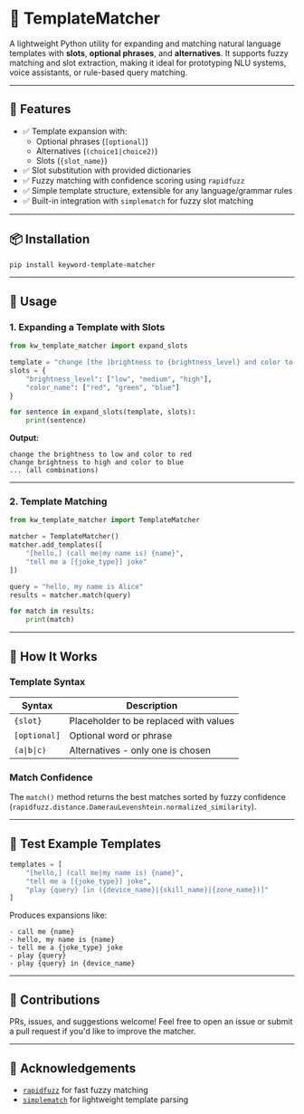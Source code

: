 # 🧩 TemplateMatcher

A lightweight Python utility for expanding and matching natural language templates with **slots**, **optional phrases**, and **alternatives**. It supports fuzzy matching and slot extraction, making it ideal for prototyping NLU systems, voice assistants, or rule-based query matching.

---

## 🔧 Features

- ✅ Template expansion with:
    - Optional phrases (`[optional]`)
    - Alternatives (`(choice1|choice2)`)
    - Slots (`{slot_name}`)
- ✅ Slot substitution with provided dictionaries
- ✅ Fuzzy matching with confidence scoring using `rapidfuzz`
- ✅ Simple template structure, extensible for any language/grammar rules
- ✅ Built-in integration with `simplematch` for fuzzy slot matching

---

## 📦 Installation

```bash
pip install keyword-template-matcher
```

---

## 🚀 Usage

### 1. Expanding a Template with Slots

```python
from kw_template_matcher import expand_slots

template = "change [the ]brightness to {brightness_level} and color to {color_name}"
slots = {
    "brightness_level": ["low", "medium", "high"],
    "color_name": ["red", "green", "blue"]
}

for sentence in expand_slots(template, slots):
    print(sentence)
```

**Output:**

```
change the brightness to low and color to red
change brightness to high and color to blue
... (all combinations)
```

---

### 2. Template Matching

```python
from kw_template_matcher import TemplateMatcher

matcher = TemplateMatcher()
matcher.add_templates([
    "[hello,] (call me|my name is) {name}",
    "tell me a [{joke_type}] joke"
])

query = "hello, my name is Alice"
results = matcher.match(query)

for match in results:
    print(match)
```

---

## 🧠 How It Works

### Template Syntax

| Syntax      | Description                              |
|-------------|------------------------------------------|
| `{slot}`    | Placeholder to be replaced with values   |
| `[optional]`| Optional word or phrase                  |
| `(a\|b\|c)`   | Alternatives - only one is chosen        |

### Match Confidence

The `match()` method returns the best matches sorted by fuzzy confidence (`rapidfuzz.distance.DamerauLevenshtein.normalized_similarity`).

---

## 🧪 Test Example Templates

```python
templates = [
    "[hello,] (call me|my name is) {name}",
    "tell me a [{joke_type}] joke",
    "play {query} [in ({device_name}|{skill_name}|{zone_name})]"
]
```

Produces expansions like:

```
- call me {name}
- hello, my name is {name}
- tell me a {joke_type} joke
- play {query}
- play {query} in {device_name}
```

---

## 🤝 Contributions

PRs, issues, and suggestions welcome! Feel free to open an issue or submit a pull request if you'd like to improve the matcher.

---

## 💬 Acknowledgements

- [`rapidfuzz`](https://github.com/maxbachmann/RapidFuzz) for fast fuzzy matching
- [`simplematch`](https://github.com/OpenVoiceOS/simplematch) for lightweight template parsing
